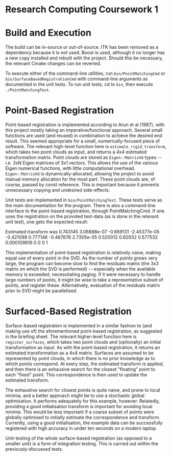 Research Computing Coursework 1
===============================

Build and Execution
===================
The build can be in-source or out-of-source. ITK has been removed as a dependency because it is not used. Boost is used, although it no longer has a new copy installed and rebuilt with the project. Should this be necessary, the relevant Cmake changes can be reverted.

To execute either of the command-line utilities, run `bin/PointMatchingCmd` or `bin/SurfaceBasedRegistrationCmd` with command-line arguments as documented in the unit tests. To run unit tests, cd to `bin`, then execute `./PointMatchingTest`.

Point-Based Registration
==================
Point-based registration is implemented according to Arun et al (1987), with this project mostly taking an imperative/functional approach. Several small functions are used (and reused) in combination to achieve the desired end result. This seemed appropriate for a small, numerically-focused piece of software. The relevant high-level function here is `estimate_rigid_transform`, which takes two point clouds as input, and returns a 4x4 estimated transformation matrix. Point clouds are stored as `Eigen::MatrixXd` types -- i.e. 3xN Eigen matrices of 3x1 vectors. This allows the use of the various Eigen numerical functions, with little computational overhead. `Eigen::MatrixXd` is dynamically-allocated, allowing the project to avoid manual memory allocation for the most part. These point clouds are, of course, passed by const reference. This is important because it prevents unnecessary copying and undesired side-effects.

Unit tests are implemented in `bin/PointMatchingTest`. These tests serve as the main documentation for the program. There is also a command-line interface to the point-based registration, through PointMatchingCmd. If one uses the registration on the provided test-data (as is done in the relevant unit test), one gets the expected result:

  Estimated transform was 
      0.743145  3.06888e-07    -0.669131 -2.45377e-05
     -0.421098     0.777146    -0.467676   2.7305e-05
      0.520012      0.62932     0.577532  0.000109916
             0            0            0            1

This implementation of point-based registration is relatively naive, making equal use of every point in the SVD. As the number of points grows very large, the program can become slow to find the residuals matrix (the 3x3 matrix on which the SVD is performed) -- especially when the available memory is exceeded, necessitating paging. If it were necessary to handle large numbers of points, it might be wise to take a representative subset of points, and register these. Alternatively, evaluation of the residuals matrix prior to SVD might be parallelised.

Surfaced-Based Registration
===========================
Surface-based registration is implemented in a similar fashion to (and making use of) the aforementioned point-based registration, as suggested in the briefing sheet. The relevant higher-level function here is `register_surfaces`, which takes two point clouds and (optionally) an initial transformation as input. As with the point-based registration, it returns an estimated transformation as a 4x4 matrix. Surfaces are assumed to be represented by point clouds, in which there is no prior knowledge as to which points correspond. At every step, the estimated transform is applied, and then there is an exhausive search for the closest "floating" point to each "fixed" point. This correspondence is then used to update the estimated transform.

The exhaustive search for closest points is quite naive, and prone to local minima, and a better approach might be to use a stochastic global optimisation. It performs adequately for this example, however. Relatedly, providing a good initialisation transform is important for avoiding local minima. This would be less important if a coarse subset of points were globally optimised to initially estimate the correspondence and transform. Currently, using a good initialisation, the example data can be successfully registered with high accuracy in under ten seconds on a modern laptop.

Unit-testing of the whole surface-based registration (as opposed to a smaller unit) is a form of integration testing. This is carried out within the previously-discussed tests. 
